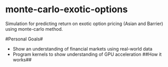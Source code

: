 # monte-carlo-exotic-options
Simulation for predicting return on exotic option pricing (Asian and Barrier) using monte-carlo method.

#Personal Goals#
  - Show an understanding of financial markets using real-world data
  - Program kernels to show understanding of GPU acceleration
##How it works##
